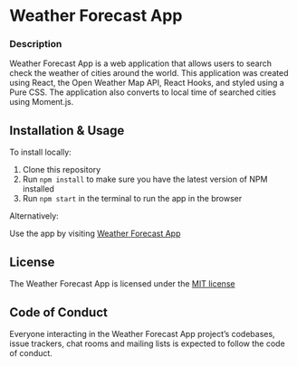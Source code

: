 # Weather Forecast App

### Description

Weather Forecast App is a web application that allows users to search check the weather of cities around the world. This application was created using React, the Open Weather Map API, React Hooks, and styled using a Pure CSS. The application also converts to local time of searched cities using Moment.js.

## Installation & Usage

To install locally:

1. Clone this repository
2. Run `npm install` to make sure you have the latest version of NPM installed
3. Run `npm start` in the terminal to run the app in the browser

Alternatively:

Use the app by visiting [Weather Forecast App](https://my-weather-forecast-app.netlify.app/)

## License

The Weather Forecast App is licensed under the [MIT license](https://opensource.org/licenses/MIT)

## Code of Conduct

Everyone interacting in the Weather Forecast App project’s codebases, issue trackers, chat rooms and mailing lists is expected to follow the code of conduct.